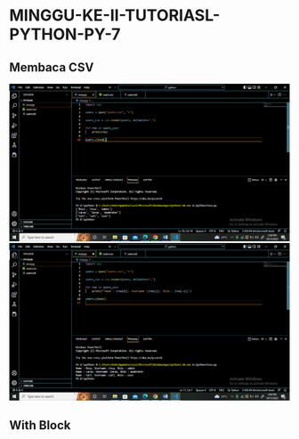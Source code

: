 # MINGGU-KE-II-TUTORIASL-PYTHON-PY-7

## Membaca CSV

<img src="https://github.com/rosalarasati/MINGGU-KE-II-TUTORIASL-PYTHON-PY-7/blob/main/CSV.1.png">

<img src="https://github.com/rosalarasati/MINGGU-KE-II-TUTORIASL-PYTHON-PY-7/blob/main/CSV.2.png">

## With Block

